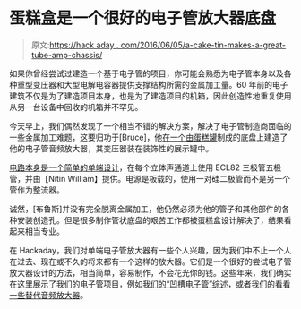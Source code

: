 # 蛋糕盒是一个很好的电子管放大器底盘

> 原文:[https://hack aday . com/2016/06/05/a-cake-tin-makes-a-great-tube-amp-chassis/](https://hackaday.com/2016/06/05/a-cake-tin-makes-a-great-tube-amp-chassis/)

如果你曾经尝试过建造一个基于电子管的项目，你可能会熟悉为电子管本身以及各种重型变压器和大型电解电容器提供支撑结构所需的金属加工量。60 年前的电子建筑不仅是为了建造项目本身，也是为了建造项目的机箱，因此创造性地重复使用从另一台设备中回收的机箱并不罕见。

今天早上，我们偶然发现了一个相当不错的解决方案，解决了电子管制造商面临的一些金属加工难题，这要归功于[Bruce]，他[在一个由蛋糕罐](http://bruceinjapan.blogspot.co.uk/2012/04/ecl82-tube-amp.html)制成的底盘上建造了他的电子管音频放大器，其变压器装在装饰性的展示罐中。

[电路本身是一个简单的单端设计](http://nmwilliam.tripod.com/ecl82.html)，在每个立体声通道上使用 ECL82 三极管五极管，并由【Nitin William】提供。电源是板载的，使用一对硅二极管而不是另一个管作为整流器。

诚然，[布鲁斯]并没有完全脱离金属加工，他仍然必须为他的管子和其他部件的各种安装创造孔。但是很多制作管状底盘的艰苦工作都被蛋糕盒设计解决了，结果看起来相当专业。

在 Hackaday，我们对单端电子管放大器有一些个人兴趣，因为我们中不止一个人在过去、现在或不久的将来都有一个这样的放大器。它们是一个很好的尝试电子管放大器设计的方法，相当简单，容易制作，不会花光你的钱。这些年来，我们确实在这里展示了我们的电子管项目，例如[我们的“凹槽电子管”综述](http://hackaday.com/2014/11/21/hacklet-23-the-groove-tube/)，或者我们的[看看一些替代音频放大器](http://hackaday.com/2015/11/21/hacklet-85-alternative-audio-amplifiers/)。